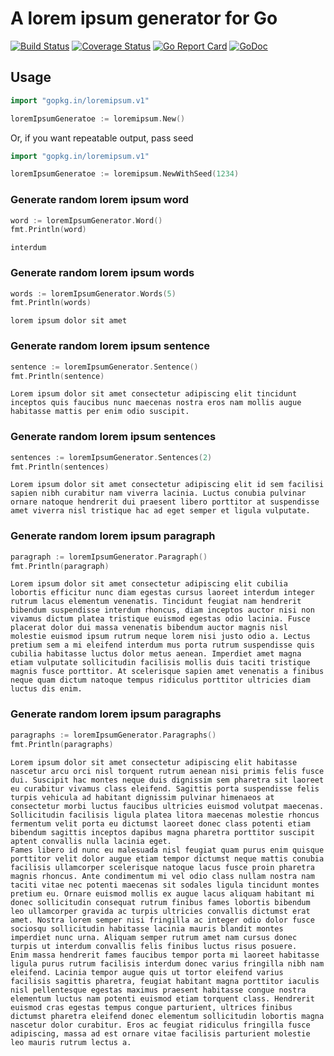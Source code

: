 # A lorem ipsum generator for Go

[![Build Status](https://travis-ci.org/go-loremipsum/loremipsum.svg?branch=master)](https://travis-ci.org/go-loremipsum/loremipsum)
[![Coverage Status](https://coveralls.io/repos/github/go-loremipsum/loremipsum/badge.svg?branch=master)](https://coveralls.io/github/go-loremipsum/loremipsum?branch=master)
[![Go Report Card](https://goreportcard.com/badge/gopkg.in/loremipsum.v1)](https://goreportcard.com/report/gopkg.in/loremipsum.v1)
[![GoDoc](https://godoc.org/gopkg.in/loremipsum.v1?status.svg)](https://godoc.org/gopkg.in/loremipsum.v1)

## Usage

~~~go
import "gopkg.in/loremipsum.v1"

loremIpsumGeneratoe := loremipsum.New()
~~~

Or, if you want repeatable output, pass seed

~~~go
import "gopkg.in/loremipsum.v1"

loremIpsumGeneratoe := loremipsum.NewWithSeed(1234)
~~~


### Generate random lorem ipsum word

~~~go
word := loremIpsumGenerator.Word()
fmt.Println(word)
~~~

~~~
interdum
~~~

### Generate random lorem ipsum words

~~~go
words := loremIpsumGenerator.Words(5)
fmt.Println(words)
~~~

~~~
lorem ipsum dolor sit amet
~~~

### Generate random lorem ipsum sentence

~~~go
sentence := loremIpsumGenerator.Sentence()
fmt.Println(sentence)
~~~

~~~
Lorem ipsum dolor sit amet consectetur adipiscing elit tincidunt inceptos quis faucibus nunc maecenas nostra eros nam mollis augue habitasse mattis per enim odio suscipit.
~~~

### Generate random lorem ipsum sentences

~~~go
sentences := loremIpsumGenerator.Sentences(2)
fmt.Println(sentences)
~~~

~~~
Lorem ipsum dolor sit amet consectetur adipiscing elit id sem facilisi sapien nibh curabitur nam viverra lacinia. Luctus conubia pulvinar ornare natoque hendrerit dui praesent libero porttitor at suspendisse amet viverra nisl tristique hac ad eget semper et ligula vulputate.
~~~

### Generate random lorem ipsum paragraph

~~~go
paragraph := loremIpsumGenerator.Paragraph()
fmt.Println(paragraph)
~~~

~~~
Lorem ipsum dolor sit amet consectetur adipiscing elit cubilia lobortis efficitur nunc diam egestas cursus laoreet interdum integer rutrum lacus elementum venenatis. Tincidunt feugiat nam hendrerit bibendum suspendisse interdum rhoncus, diam inceptos auctor nisi non vivamus dictum platea tristique euismod egestas odio lacinia. Fusce placerat dolor dui massa venenatis bibendum auctor magnis nisl molestie euismod ipsum rutrum neque lorem nisi justo odio a. Lectus pretium sem a mi eleifend interdum mus porta rutrum suspendisse quis cubilia habitasse luctus dolor metus aenean. Imperdiet amet magna etiam vulputate sollicitudin facilisis mollis duis taciti tristique magnis fusce porttitor. At scelerisque sapien amet venenatis a finibus neque quam dictum natoque tempus ridiculus porttitor ultricies diam luctus dis enim.
~~~

### Generate random lorem ipsum paragraphs

~~~go
paragraphs := loremIpsumGenerator.Paragraphs()
fmt.Println(paragraphs)
~~~

~~~
Lorem ipsum dolor sit amet consectetur adipiscing elit habitasse nascetur arcu orci nisl torquent rutrum aenean nisi primis felis fusce dui. Suscipit hac montes neque duis dignissim sem pharetra sit laoreet eu curabitur vivamus class eleifend. Sagittis porta suspendisse felis turpis vehicula ad habitant dignissim pulvinar himenaeos at consectetur morbi luctus faucibus ultricies euismod volutpat maecenas. Sollicitudin facilisis ligula platea litora maecenas molestie rhoncus fermentum velit porta eu dictumst laoreet donec class potenti etiam bibendum sagittis inceptos dapibus magna pharetra porttitor suscipit aptent convallis nulla lacinia eget.
Fames libero id nunc eu malesuada nisl feugiat quam purus enim quisque porttitor velit dolor augue etiam tempor dictumst neque mattis conubia facilisis ullamcorper scelerisque natoque lacus fusce proin pharetra magnis rhoncus. Ante condimentum mi vel odio class nullam nostra nam taciti vitae nec potenti maecenas sit sodales ligula tincidunt montes pretium eu. Ornare euismod mollis ex augue lacus aliquam habitant mi donec sollicitudin consequat rutrum finibus fames lobortis bibendum leo ullamcorper gravida ac turpis ultricies convallis dictumst erat amet. Nostra lorem semper nisi fringilla ac integer odio dolor fusce sociosqu sollicitudin habitasse lacinia mauris blandit montes imperdiet nunc urna. Aliquam semper rutrum amet nam cursus donec turpis ut interdum convallis felis finibus luctus risus posuere.
Enim massa hendrerit fames faucibus tempor porta mi laoreet habitasse ligula purus rutrum facilisis interdum donec varius fringilla nibh nam eleifend. Lacinia tempor augue quis ut tortor eleifend varius facilisis sagittis pharetra, feugiat habitant magna porttitor iaculis nisl pellentesque egestas maximus praesent habitasse congue nostra elementum luctus nam potenti euismod etiam torquent class. Hendrerit euismod cras egestas tempus congue parturient, ultrices finibus dictumst pharetra eleifend donec elementum sollicitudin lobortis magna nascetur dolor curabitur. Eros ac feugiat ridiculus fringilla fusce adipiscing, massa ad est ornare vitae facilisis parturient molestie leo mauris rutrum lectus a.
~~~

